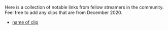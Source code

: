 Here is a collection of notable links from fellow streamers in the community. Feel free to add any clips that are from December 2020.

- [name of clip](link)
